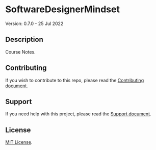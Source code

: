 # SoftwareDesignerMindset

Version: 0.7.0 - 25 Jul 2022

## Description

Course Notes.

## Contributing

If you wish to contribute to this repo, please read the [Contributing document](.github/CONTRIBUTING.md).

## Support

If you need help with this project, please read the [Support document](.github/SUPPORT.md).

## License

[MIT License](LICENSE).
